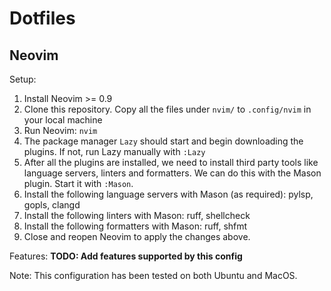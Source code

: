# Dotfiles

## Neovim

Setup:
1. Install Neovim >= 0.9
2. Clone this repository. Copy all the files under `nvim/` to `.config/nvim` in your local machine
3. Run Neovim: `nvim`
4. The package manager `Lazy` should start and begin downloading the plugins. If not, run Lazy manually with `:Lazy`
5. After all the plugins are installed, we need to install third party tools like language servers, linters and formatters. We can do this with the Mason plugin. Start it with `:Mason`.
6. Install the following language servers with Mason (as required): pylsp, gopls, clangd
7. Install the following linters with Mason: ruff, shellcheck
8. Install the following formatters with Mason: ruff, shfmt
9. Close and reopen Neovim to apply the changes above.


Features:
**TODO: Add features supported by this config**

Note: This configuration has been tested on both Ubuntu and MacOS.
